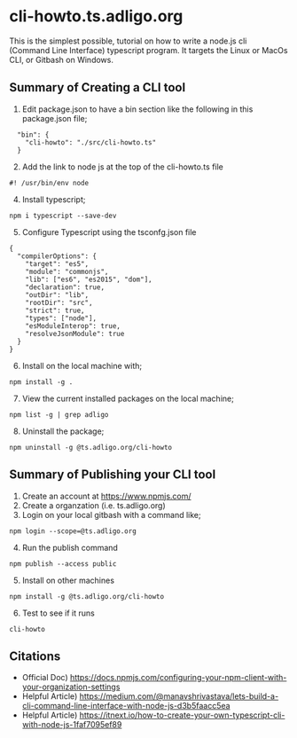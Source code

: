 # cli-howto.ts.adligo.org
This is the simplest possible, tutorial on how to write a node.js cli (Command Line Interface) typescript program.  It targets the Linux or MacOs CLI, or Gitbash on Windows.

## Summary of Creating a CLI tool 
1) Edit package.json to have a bin section like the following in this package.json file;
```
  "bin": {
    "cli-howto": "./src/cli-howto.ts"
  }
```
2) Add the link to node js at the top of the cli-howto.ts file
```
#! /usr/bin/env node
```
4)  Install typescript;
```
npm i typescript --save-dev
```

5) Configure Typescript using the tsconfg.json file
```
{
  "compilerOptions": {
    "target": "es5",
    "module": "commonjs",
    "lib": ["es6", "es2015", "dom"],
    "declaration": true,
    "outDir": "lib",
    "rootDir": "src",
    "strict": true,
    "types": ["node"],
    "esModuleInterop": true,
    "resolveJsonModule": true
  }
}
```

6) Install on the local machine with;
```
npm install -g .
```

7) View the current installed packages on the local machine;
```
npm list -g | grep adligo
```

8) Uninstall the package;
```
npm uninstall -g @ts.adligo.org/cli-howto
```

## Summary of Publishing your CLI tool
1) Create an account at https://www.npmjs.com/
2) Create a organzation (i.e. ts.adligo.org)
3) Login on your local gitbash with a command like;
```
npm login --scope=@ts.adligo.org
```
4) Run the publish command
```
npm publish --access public
```
5) Install on other machines
```
npm install -g @ts.adligo.org/cli-howto
```
6) Test to see if it runs
```
cli-howto
```

## Citations
- Official Doc)
https://docs.npmjs.com/configuring-your-npm-client-with-your-organization-settings
- Helpful Article)
https://medium.com/@manavshrivastava/lets-build-a-cli-command-line-interface-with-node-js-d3b5faacc5ea
- Helpful Article)
https://itnext.io/how-to-create-your-own-typescript-cli-with-node-js-1faf7095ef89
